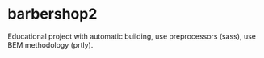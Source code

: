 # barbershop2
Educational project with 
    automatic building, 
    use preprocessors (sass), 
    use BEM methodology (prtly).
